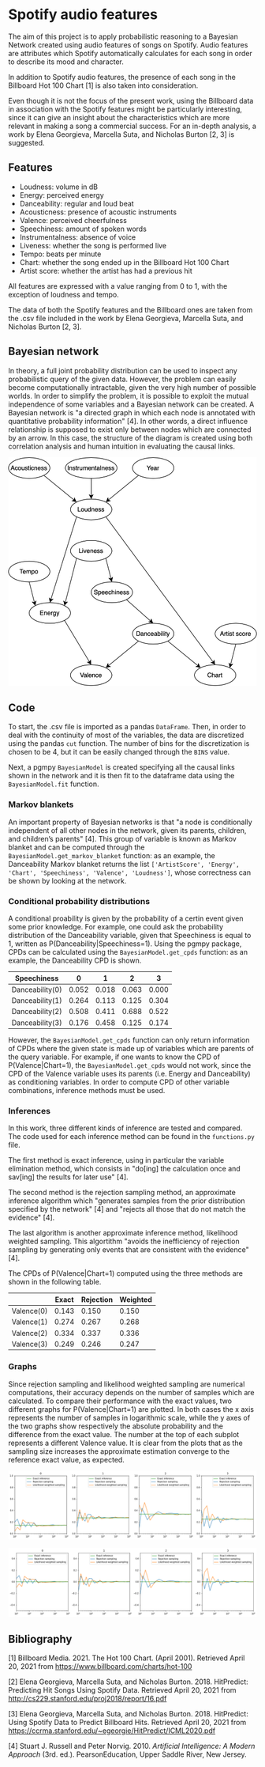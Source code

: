 # Spotify audio features

The aim of this project is to apply probabilistic reasoning to a Bayesian Network created using audio features of songs on Spotify. Audio features are attributes which Spotify automatically calculates for each song in order to describe its mood and character.

In addition to Spotify audio features, the presence of each song in the Billboard Hot 100 Chart [1] is also taken into consideration.

Even though it is not the focus of the present work, using the Billboard data in association with the Spotify features might be particularly interesting, since it can give an insight about the characteristics which are more relevant in making a song a commercial success. For an in-depth analysis, a work by Elena Georgieva, Marcella Suta, and Nicholas Burton [2, 3] is suggested.

## Features

- Loudness: volume in dB
- Energy: perceived energy
- Danceability: regular and loud beat
- Acousticness: presence of acoustic instruments
- Valence: perceived cheerfulness
- Speechiness: amount of spoken words
- Instrumentalness: absence of voice
- Liveness: whether the song is performed live
- Tempo: beats per minute
- Chart: whether the song ended up in the Billboard Hot 100 Chart
- Artist score: whether the artist has had a previous hit

All features are expressed with a value ranging from 0 to 1, with the exception of loudness and tempo.

The data of both the Spotify features and the Billboard ones are taken from the .csv file included in the work by Elena Georgieva, Marcella Suta, and Nicholas Burton [2, 3].

## Bayesian network

In theory, a full joint probability distribution can be used to inspect any probabilistic query of the given data. However, the problem can easily become computationally intractable, given the very high number of possible worlds. In order to simplify the problem, it is possible to exploit the mutual independence of some variables and a Bayesian network can be created. A Bayesian network is "a directed graph in which each node is annotated with quantitative probability information" [4]. In other words, a direct influence relationship is supposed to exist only between nodes which are connected by an arrow. In this case, the structure of the diagram is created using both correlation analysis and human intuition in evaluating the causal links.

![The Bayesian network](images/network.png)

## Code

To start, the .csv file is imported as a pandas `DataFrame`. Then, in order to deal with the continuity of most of the variables, the data are discretized using the pandas `cut` function. The number of bins for the discretization is chosen to be 4, but it can be easily changed through the `BINS` value.

Next, a pgmpy `BayesianModel` is created specifying all the causal links shown in the network and it is then fit to the dataframe data using the `BayesianModel.fit` function.

### Markov blankets

An important property of Bayesian networks is that "a node is conditionally independent of all other nodes in the network, given its parents, children, and children’s parents" [4]. This group of variable is known as Markov blanket and can be computed through the `BayesianModel.get_markov_blanket` function: as an example, the Danceability Markov blanket returns the list `['ArtistScore', 'Energy', 'Chart', 'Speechiness', 'Valence', 'Loudness']`, whose correctness can be shown by looking at the network.


### Conditional probability distributions

A conditional proability is given by the probability of a certin event given some prior knowledge. For example, one could ask the probability distribution of the Danceability variable, given that Speechiness is equal to 1, written as P(Danceability|Speechiness=1). Using the pgmpy package, CPDs can be calculated using the `BayesianModel.get_cpds` function: as an example, the Danceability CPD is shown.

| Speechiness     | 0     | 1     | 2     | 3     |
| --------------- | ----- | ----- | ----- | ----- |
| Danceability(0) | 0.052 | 0.018 | 0.063 | 0.000 |
| Danceability(1) | 0.264 | 0.113 | 0.125 | 0.304 |
| Danceability(2) | 0.508 | 0.411 | 0.688 | 0.522 |
| Danceability(3) | 0.176 | 0.458 | 0.125 | 0.174 |

However, the `BayesianModel.get_cpds` function can only return information of CPDs where the given state is made up of variables which are parents of the query variable. For example, if one wants to know the CPD of P(Valence|Chart=1), the `BayesianModel.get_cpds` would not work, since the CPD of the Valence variable uses its parents (i.e. Energy and Danceability) as conditioning variables. In order to compute CPD of other variable combinations, inference methods must be used.


### Inferences

In this work, three different kinds of inference are tested and compared. The code used for each inference method can be found in the `functions.py` file.

The first method is exact inference, using in particular the variable elimination method, which consists in "do[ing] the calculation once and sav[ing] the results for later use" [4].

The second method is the rejection sampling method, an approximate inference algorithm which "generates samples from the prior distribution specified by the network" [4] and "rejects all those that do not match the evidence" [4].

The last algorithm is another approximate inference method, likelihood weighted sampling. This algortithm "avoids the inefficiency of rejection sampling by generating only events that are consistent with the evidence" [4].

The CPDs of P(Valence|Chart=1) computed using the three methods are shown in the following table.

|            | Exact | Rejection | Weighted |
| ---------- | ----- | --------- | -------- |
| Valence(0) | 0.143 | 0.150     | 0.150    |
| Valence(1) | 0.274 | 0.267     | 0.268    |
| Valence(2) | 0.334 | 0.337     | 0.336    |
| Valence(3) | 0.249 | 0.246     | 0.247    |

### Graphs

Since rejection sampling and likelihood weighted sampling are numerical computations, their accuracy depends on the number of samples which are calculated. To compare their performance with the exact values, two different graphs for P(Valence|Chart=1) are plotted. In both cases the x axis represents the number of samples in logarithmic scale, while the y axes of the two graphs show respectively the absolute probability and the difference from the exact value. The number at the top of each subplot represents a different Valence value. It is clear from the plots that as the sampling size increases the approximate estimation converge to the reference exact value, as expected.

![Probabilities comparison](images/probabilities.png)

![Differences comparison](images/differences.png)

## Bibliography

[1] Billboard Media. 2021. The Hot 100 Chart. (April 2001). Retrieved April 20, 2021 from https://www.billboard.com/charts/hot-100

[2] Elena Georgieva, Marcella Suta, and Nicholas Burton. 2018. HitPredict: Predicting Hit Songs Using Spotify Data. Retrieved April 20, 2021 from http://cs229.stanford.edu/proj2018/report/16.pdf

[3] Elena Georgieva, Marcella Suta, and Nicholas Burton. 2018. HitPredict: Using Spotify Data to Predict Billboard Hits. Retrieved April 20, 2021 from https://ccrma.stanford.edu/~egeorgie/HitPredict/ICML2020.pdf

[4] Stuart J. Russell and Peter Norvig. 2010. *Artificial Intelligence: A Modern Approach* (3rd. ed.). PearsonEducation, Upper Saddle River, New Jersey.